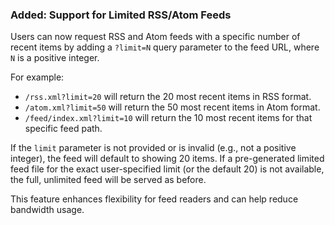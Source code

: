 ### Added: Support for Limited RSS/Atom Feeds

Users can now request RSS and Atom feeds with a specific number of recent items by adding a `?limit=N` query parameter to the feed URL, where `N` is a positive integer.

For example:

- `/rss.xml?limit=20` will return the 20 most recent items in RSS format.
- `/atom.xml?limit=50` will return the 50 most recent items in Atom format.
- `/feed/index.xml?limit=10` will return the 10 most recent items for that specific feed path.

If the `limit` parameter is not provided or is invalid (e.g., not a positive integer), the feed will default to showing 20 items. If a pre-generated limited feed file for the exact user-specified limit (or the default 20) is not available, the full, unlimited feed will be served as before.

This feature enhances flexibility for feed readers and can help reduce bandwidth usage.
